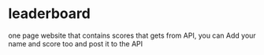 # leaderboard
one page website that contains scores that gets from API, you can Add your name and score too and post it to the API 

